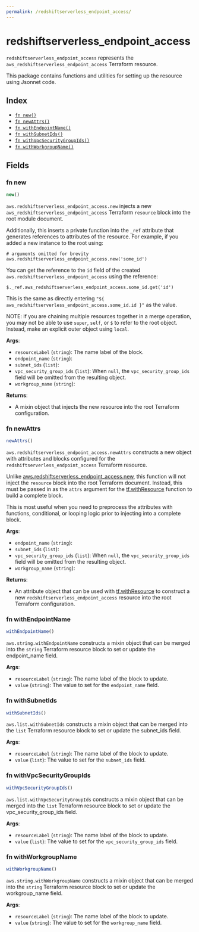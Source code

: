 ```yaml
---
permalink: /redshiftserverless_endpoint_access/
---
```


# redshiftserverless_endpoint_access

`redshiftserverless_endpoint_access` represents the `aws_redshiftserverless_endpoint_access` Terraform resource.



This package contains functions and utilities for setting up the resource using Jsonnet code.


## Index

* [`fn new()`](#fn-new)
* [`fn newAttrs()`](#fn-newattrs)
* [`fn withEndpointName()`](#fn-withendpointname)
* [`fn withSubnetIds()`](#fn-withsubnetids)
* [`fn withVpcSecurityGroupIds()`](#fn-withvpcsecuritygroupids)
* [`fn withWorkgroupName()`](#fn-withworkgroupname)

## Fields

### fn new

```ts
new()
```


`aws.redshiftserverless_endpoint_access.new` injects a new `aws_redshiftserverless_endpoint_access` Terraform `resource`
block into the root module document.

Additionally, this inserts a private function into the `_ref` attribute that generates references to attributes of the
resource. For example, if you added a new instance to the root using:

    # arguments omitted for brevity
    aws.redshiftserverless_endpoint_access.new('some_id')

You can get the reference to the `id` field of the created `aws.redshiftserverless_endpoint_access` using the reference:

    $._ref.aws_redshiftserverless_endpoint_access.some_id.get('id')

This is the same as directly entering `"${ aws_redshiftserverless_endpoint_access.some_id.id }"` as the value.

NOTE: if you are chaining multiple resources together in a merge operation, you may not be able to use `super`, `self`,
or `$` to refer to the root object. Instead, make an explicit outer object using `local`.

**Args**:
  - `resourceLabel` (`string`): The name label of the block.
  - `endpoint_name` (`string`): 
  - `subnet_ids` (`list`): 
  - `vpc_security_group_ids` (`list`):  When `null`, the `vpc_security_group_ids` field will be omitted from the resulting object.
  - `workgroup_name` (`string`): 

**Returns**:
- A mixin object that injects the new resource into the root Terraform configuration.


### fn newAttrs

```ts
newAttrs()
```


`aws.redshiftserverless_endpoint_access.newAttrs` constructs a new object with attributes and blocks configured for the `redshiftserverless_endpoint_access`
Terraform resource.

Unlike [aws.redshiftserverless_endpoint_access.new](#fn-redshiftserverlessendpointaccessnew), this function will not inject the `resource`
block into the root Terraform document. Instead, this must be passed in as the `attrs` argument for the
[tf.withResource](https://github.com/tf-libsonnet/core/tree/main/docs#fn-withresource) function to build a complete block.

This is most useful when you need to preprocess the attributes with functions, conditional, or looping logic prior to
injecting into a complete block.

**Args**:
  - `endpoint_name` (`string`): 
  - `subnet_ids` (`list`): 
  - `vpc_security_group_ids` (`list`):  When `null`, the `vpc_security_group_ids` field will be omitted from the resulting object.
  - `workgroup_name` (`string`): 

**Returns**:
  - An attribute object that can be used with [tf.withResource](https://github.com/tf-libsonnet/core/tree/main/docs#fn-withresource) to construct a new `redshiftserverless_endpoint_access` resource into the root Terraform configuration.


### fn withEndpointName

```ts
withEndpointName()
```

`aws.string.withEndpointName` constructs a mixin object that can be merged into the `string`
Terraform resource block to set or update the endpoint_name field.



**Args**:
  - `resourceLabel` (`string`): The name label of the block to update.
  - `value` (`string`): The value to set for the `endpoint_name` field.


### fn withSubnetIds

```ts
withSubnetIds()
```

`aws.list.withSubnetIds` constructs a mixin object that can be merged into the `list`
Terraform resource block to set or update the subnet_ids field.



**Args**:
  - `resourceLabel` (`string`): The name label of the block to update.
  - `value` (`list`): The value to set for the `subnet_ids` field.


### fn withVpcSecurityGroupIds

```ts
withVpcSecurityGroupIds()
```

`aws.list.withVpcSecurityGroupIds` constructs a mixin object that can be merged into the `list`
Terraform resource block to set or update the vpc_security_group_ids field.



**Args**:
  - `resourceLabel` (`string`): The name label of the block to update.
  - `value` (`list`): The value to set for the `vpc_security_group_ids` field.


### fn withWorkgroupName

```ts
withWorkgroupName()
```

`aws.string.withWorkgroupName` constructs a mixin object that can be merged into the `string`
Terraform resource block to set or update the workgroup_name field.



**Args**:
  - `resourceLabel` (`string`): The name label of the block to update.
  - `value` (`string`): The value to set for the `workgroup_name` field.
